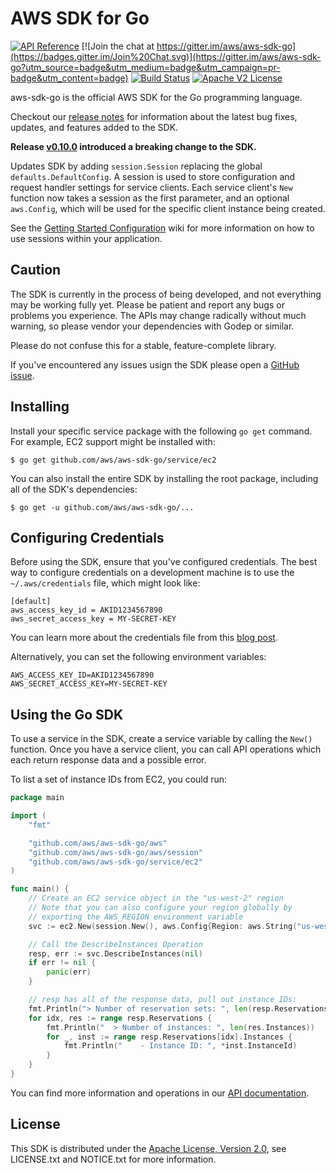 # AWS SDK for Go

[![API Reference](http://img.shields.io/badge/api-reference-blue.svg)](http://docs.aws.amazon.com/sdk-for-go/api)
[![Join the chat at https://gitter.im/aws/aws-sdk-go](https://badges.gitter.im/Join%20Chat.svg)](https://gitter.im/aws/aws-sdk-go?utm_source=badge&utm_medium=badge&utm_campaign=pr-badge&utm_content=badge)
[![Build Status](https://img.shields.io/travis/aws/aws-sdk-go.svg)](https://travis-ci.org/aws/aws-sdk-go)
[![Apache V2 License](http://img.shields.io/badge/license-Apache%20V2-blue.svg)](https://github.com/aws/aws-sdk-go/blob/master/LICENSE.txt)

aws-sdk-go is the official AWS SDK for the Go programming language.

Checkout our [release notes](https://github.com/aws/aws-sdk-go/releases) for information about the latest bug fixes, updates, and features added to the SDK.

**Release [v0.10.0](http://aws.amazon.com/releasenotes/xxx) introduced a breaking change to the SDK.**

Updates SDK by adding `session.Session` replacing the global `defaults.DefaultConfig`. A session is used to store configuration and request handler settings for service clients. Each service client's `New` function now takes a session as the first parameter, and an optional `aws.Config`, which will be used for the specific client instance being created.

See the [Getting Started Configuration](https://github.com/aws/aws-sdk-go/wiki/Getting-Started-Configuration) wiki for more information on how to use sessions within your application.

## Caution

The SDK is currently in the process of being developed, and not everything
may be working fully yet. Please be patient and report any bugs or problems
you experience. The APIs may change radically without much warning, so please
vendor your dependencies with Godep or similar.

Please do not confuse this for a stable, feature-complete library.

If you've encountered any issues usign the SDK please open a [GitHub issue](https://github.com/aws/aws-sdk-go/issues).

## Installing

Install your specific service package with the following `go get` command.
For example, EC2 support might be installed with:

    $ go get github.com/aws/aws-sdk-go/service/ec2

You can also install the entire SDK by installing the root package, including all of the SDK's dependencies:

    $ go get -u github.com/aws/aws-sdk-go/...

## Configuring Credentials

Before using the SDK, ensure that you've configured credentials. The best
way to configure credentials on a development machine is to use the
`~/.aws/credentials` file, which might look like:

```
[default]
aws_access_key_id = AKID1234567890
aws_secret_access_key = MY-SECRET-KEY
```

You can learn more about the credentials file from this
[blog post](http://blogs.aws.amazon.com/security/post/Tx3D6U6WSFGOK2H/A-New-and-Standardized-Way-to-Manage-Credentials-in-the-AWS-SDKs).

Alternatively, you can set the following environment variables:

```
AWS_ACCESS_KEY_ID=AKID1234567890
AWS_SECRET_ACCESS_KEY=MY-SECRET-KEY
```

## Using the Go SDK

To use a service in the SDK, create a service variable by calling the `New()`
function. Once you have a service client, you can call API operations which each
return response data and a possible error.

To list a set of instance IDs from EC2, you could run:

```go
package main

import (
	"fmt"

	"github.com/aws/aws-sdk-go/aws"
	"github.com/aws/aws-sdk-go/aws/session"
	"github.com/aws/aws-sdk-go/service/ec2"
)

func main() {
	// Create an EC2 service object in the "us-west-2" region
	// Note that you can also configure your region globally by
	// exporting the AWS_REGION environment variable
	svc := ec2.New(session.New(), aws.Config{Region: aws.String("us-west-2")})

	// Call the DescribeInstances Operation
	resp, err := svc.DescribeInstances(nil)
	if err != nil {
		panic(err)
	}

	// resp has all of the response data, pull out instance IDs:
	fmt.Println("> Number of reservation sets: ", len(resp.Reservations))
	for idx, res := range resp.Reservations {
		fmt.Println("  > Number of instances: ", len(res.Instances))
		for _, inst := range resp.Reservations[idx].Instances {
			fmt.Println("    - Instance ID: ", *inst.InstanceId)
		}
	}
}
```

You can find more information and operations in our
[API documentation](http://docs.aws.amazon.com/sdk-for-go/api/).

## License

This SDK is distributed under the
[Apache License, Version 2.0](http://www.apache.org/licenses/LICENSE-2.0),
see LICENSE.txt and NOTICE.txt for more information.
